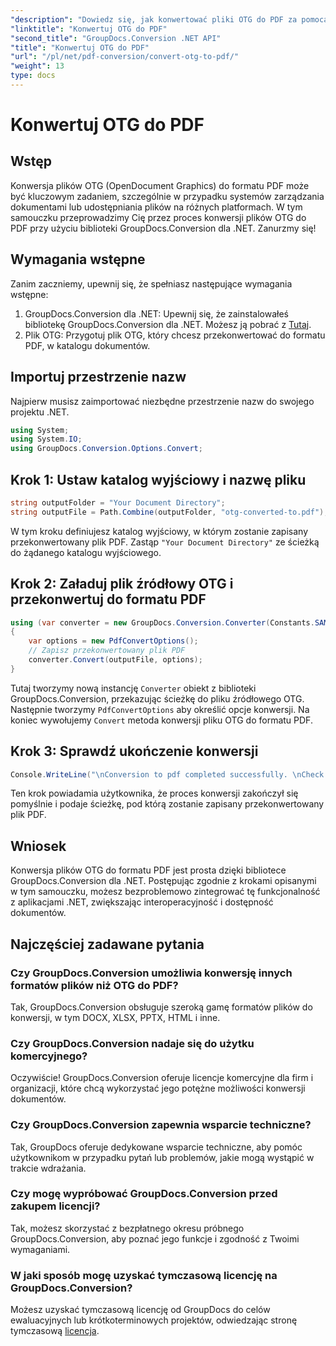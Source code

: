 ```yaml
---
"description": "Dowiedz się, jak konwertować pliki OTG do PDF za pomocą GroupDocs.Conversion dla .NET. Prosta, wydajna i bezproblemowa integracja dla Twoich projektów."
"linktitle": "Konwertuj OTG do PDF"
"second_title": "GroupDocs.Conversion .NET API"
"title": "Konwertuj OTG do PDF"
"url": "/pl/net/pdf-conversion/convert-otg-to-pdf/"
"weight": 13
type: docs
---
```

# Konwertuj OTG do PDF

## Wstęp
Konwersja plików OTG (OpenDocument Graphics) do formatu PDF może być kluczowym zadaniem, szczególnie w przypadku systemów zarządzania dokumentami lub udostępniania plików na różnych platformach. W tym samouczku przeprowadzimy Cię przez proces konwersji plików OTG do PDF przy użyciu biblioteki GroupDocs.Conversion dla .NET. Zanurzmy się!
## Wymagania wstępne
Zanim zaczniemy, upewnij się, że spełniasz następujące wymagania wstępne:
1. GroupDocs.Conversion dla .NET: Upewnij się, że zainstalowałeś bibliotekę GroupDocs.Conversion dla .NET. Możesz ją pobrać z [Tutaj](https://releases.groupdocs.com/conversion/net/).
2. Plik OTG: Przygotuj plik OTG, który chcesz przekonwertować do formatu PDF, w katalogu dokumentów.

## Importuj przestrzenie nazw
Najpierw musisz zaimportować niezbędne przestrzenie nazw do swojego projektu .NET. 
```csharp
using System;
using System.IO;
using GroupDocs.Conversion.Options.Convert;
```
## Krok 1: Ustaw katalog wyjściowy i nazwę pliku
```csharp
string outputFolder = "Your Document Directory";
string outputFile = Path.Combine(outputFolder, "otg-converted-to.pdf");
```
W tym kroku definiujesz katalog wyjściowy, w którym zostanie zapisany przekonwertowany plik PDF. Zastąp `"Your Document Directory"` ze ścieżką do żądanego katalogu wyjściowego.
## Krok 2: Załaduj plik źródłowy OTG i przekonwertuj do formatu PDF
```csharp
using (var converter = new GroupDocs.Conversion.Converter(Constants.SAMPLE_OTG))
{
    var options = new PdfConvertOptions();
    // Zapisz przekonwertowany plik PDF
    converter.Convert(outputFile, options);
}
```
Tutaj tworzymy nową instancję `Converter` obiekt z biblioteki GroupDocs.Conversion, przekazując ścieżkę do pliku źródłowego OTG. Następnie tworzymy `PdfConvertOptions` aby określić opcje konwersji. Na koniec wywołujemy `Convert` metoda konwersji pliku OTG do formatu PDF.
## Krok 3: Sprawdź ukończenie konwersji
```csharp
Console.WriteLine("\nConversion to pdf completed successfully. \nCheck output in {0}", outputFolder);
```
Ten krok powiadamia użytkownika, że proces konwersji zakończył się pomyślnie i podaje ścieżkę, pod którą zostanie zapisany przekonwertowany plik PDF.

## Wniosek
Konwersja plików OTG do formatu PDF jest prosta dzięki bibliotece GroupDocs.Conversion dla .NET. Postępując zgodnie z krokami opisanymi w tym samouczku, możesz bezproblemowo zintegrować tę funkcjonalność z aplikacjami .NET, zwiększając interoperacyjność i dostępność dokumentów.
## Najczęściej zadawane pytania
### Czy GroupDocs.Conversion umożliwia konwersję innych formatów plików niż OTG do PDF?
Tak, GroupDocs.Conversion obsługuje szeroką gamę formatów plików do konwersji, w tym DOCX, XLSX, PPTX, HTML i inne.
### Czy GroupDocs.Conversion nadaje się do użytku komercyjnego?
Oczywiście! GroupDocs.Conversion oferuje licencje komercyjne dla firm i organizacji, które chcą wykorzystać jego potężne możliwości konwersji dokumentów.
### Czy GroupDocs.Conversion zapewnia wsparcie techniczne?
Tak, GroupDocs oferuje dedykowane wsparcie techniczne, aby pomóc użytkownikom w przypadku pytań lub problemów, jakie mogą wystąpić w trakcie wdrażania.
### Czy mogę wypróbować GroupDocs.Conversion przed zakupem licencji?
Tak, możesz skorzystać z bezpłatnego okresu próbnego GroupDocs.Conversion, aby poznać jego funkcje i zgodność z Twoimi wymaganiami.
### W jaki sposób mogę uzyskać tymczasową licencję na GroupDocs.Conversion?
Możesz uzyskać tymczasową licencję od GroupDocs do celów ewaluacyjnych lub krótkoterminowych projektów, odwiedzając stronę tymczasową [licencja](https://purchase.groupdocs.com/temporary-license/).